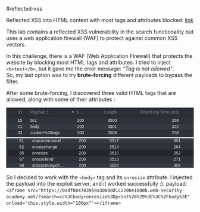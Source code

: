 #reflected-xss 

Reflected XSS into HTML context with most tags and attributes blocked: [link](https://portswigger.net/web-security/cross-site-scripting/contexts/lab-html-context-with-most-tags-and-attributes-blocked)

This lab contains a reflected XSS vulnerability in the search functionality but uses a web application firewall (WAF) to protect against common XSS vectors.

In this challenge, there is a WAF (Web Application Firewall) that protects the website by blocking most HTML tags and attributes.
I tried to inject `<b>test</b>`, but it gave me the error message: _"Tag is not allowed"_.  
So, my last option was to try **brute-forcing** different payloads to bypass the filter.

After some brute-forcing, I discovered three valid HTML tags that are allowed, along with some of their attributes :

<img src="IMG/S7.png">
<img src="IMG/S8.png">

So I decided to work with the `<body>` tag and its `onresize` attribute.
I injected the payload into the exploit server, and it worked successfully :).
payload: `<iframe src="https://0adf004703959a3080dd1c2200e1000b.web-security-academy.net/?search=cc%3Cbody+onresize%3Dprint%28%29%3E%3C%2Fbody%3E" onload='this.style.width="100px"'></iframe>`
